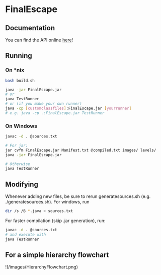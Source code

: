 # FinalEscape

## Documentation

You can find the API online [here](https://ofekih.github.io/FinalEscape/javadoc/index.html "documentation")!

## Running

### On *nix

```sh
bash build.sh

java -jar FinalEscape.jar
# or
java TestRunner
# or (if you make your own runner)
java -cp [customclassfiles]:FinalEscape.jar [yourrunner]
# e.g. java -cp .:FinalEscape.jar TestRunner
```

### On Windows

```sh
javac -d . @sources.txt

# For jar:
jar cvfm FinalEscape.jar Manifest.txt @compiled.txt images/ levels/
java -jar FinalEscape.jar

# Otherwise
java TestRunner
```

## Modifying

Whenever adding new files, be sure to rerun generatesources.sh (e.g. ./generatesources.sh). For windows, run

```sh
dir /s /B *.java > sources.txt
```

For faster compilation (skip .jar generation), run:

```sh
javac -d . @sources.txt
# and execute with
java TestRunner
```

## For a simple hierarchy flowchart

!(/images/HierarchyFlowchart.png)

